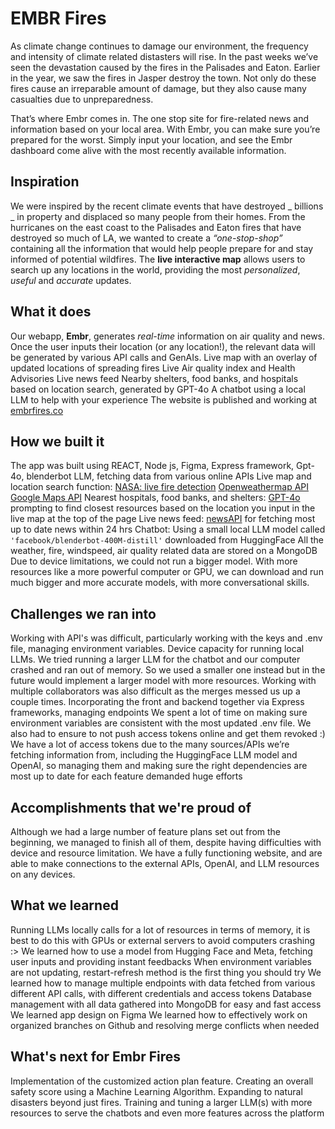 # EMBR Fires

As climate change continues to damage our environment, the frequency and intensity of climate related distasters will rise. In the past weeks we’ve seen the devastation caused by the fires in the Palisades and Eaton. Earlier in the year, we saw the fires in Jasper destroy the town. Not only do these fires cause an irreparable amount of damage, but they also cause many casualties due to unpreparedness. 

That’s where Embr comes in. The one stop site for fire-related news and information based on your local area. With Embr, you can make sure you’re prepared for the worst. Simply input your location, and see the Embr dashboard come alive with the most recently available information. 

## Inspiration
We were inspired by the recent climate events that have destroyed _ billions _ in property and displaced so many people from their homes. From the hurricanes on the east coast to the Palisades and Eaton fires that have destroyed so much of LA, we wanted to create a _“one-stop-shop”_ containing all the information that would help people prepare for and stay informed of potential wildfires. The **live interactive map** allows users to search up any locations in the world, providing the most _personalized_, _useful_ and _accurate_ updates.

## What it does
Our webapp, **Embr**, generates _real-time_ information on air quality and news.
Once the user inputs their location (or any location!), the relevant data will be generated by various API calls and GenAIs.
Live map with an overlay of updated locations of spreading fires
Live Air quality index and Health Advisories
Live news feed
Nearby shelters, food banks, and hospitals based on location search, generated by GPT-4o
A chatbot using a local LLM to help with your experience
The website is published and working at [embrfires.co](https://embrfires.co/)


## How we built it
The app was built using REACT, Node js, Figma, Express framework, Gpt-4o, blenderbot LLM, fetching data from various online APIs
Live map and location search function: 
[NASA: live fire detection](https://firms.modaps.eosdis.nasa.gov/api/)
[Openweathermap API](https://openweathermap.org/api) 
[Google Maps API](https://developers.google.com/maps) 
Nearest hospitals, food banks, and shelters:
[GPT-4o](https://platform.openai.com/docs/overview) prompting to find closest resources based on the location you input in the live map at the top of the page
Live news feed: [newsAPI](https://newsapi.org/) for fetching most up to date news within 24 hrs
Chatbot: 
Using a small local LLM model called ```'facebook/blenderbot-400M-distill'``` downloaded from HuggingFace
All the weather, fire, windspeed, air quality related data are stored on a MongoDB
Due to device limitations, we could not run a bigger model. With more resources like a more powerful computer or GPU, we can download and run much bigger and more accurate models, with more conversational skills.  

## Challenges we ran into
Working with API's was difficult, particularly working with the keys and .env file, managing environment variables. 
Device capacity for running local LLMs. We tried running a larger LLM for the chatbot and our computer crashed and ran out of memory. So we used a smaller one instead but in the future would implement a larger model with more resources.
Working with multiple collaborators was also difficult as the merges messed us up a couple times. 
Incorporating the front and backend together via Express frameworks, managing endpoints
We spent a lot of time on making sure environment variables are consistent with the most updated .env file. We also had to ensure to not push access tokens online and get them revoked :) 
We have a lot of access tokens due to the many sources/APIs we’re fetching information from, including the HuggingFace LLM model and OpenAI, so managing them and making sure the right dependencies are most up to date for each feature demanded huge efforts

## Accomplishments that we're proud of
Although we had a large number of feature plans set out from the beginning, we managed to finish all of them, despite having difficulties with device and resource limitation. We have a fully functioning website, and are able to make connections to the external APIs, OpenAI, and LLM resources on any devices. 

## What we learned
Running LLMs locally calls for a lot of resources in terms of memory, it is best to do this with GPUs or external servers to avoid computers crashing :> We learned how to use a model from Hugging Face and Meta, fetching user inputs and providing instant feedbacks
When environment variables are not updating, restart-refresh method is the first thing you should try
We learned how to manage multiple endpoints with data fetched from various different API calls, with different credentials and access tokens
Database management with all data gathered into MongoDB for easy and fast access
We learned app design on Figma
We learned how to effectively work on organized branches on Github and resolving merge conflicts when needed

## What's next for Embr Fires
Implementation of the customized action plan feature. 
Creating an overall safety score using a Machine Learning Algorithm. Expanding to natural disasters beyond just fires.
Training and tuning a larger LLM(s) with more resources to serve the chatbots and even more features across the platform
